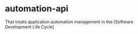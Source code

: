 # automation-api
That treats application automation management in the [Software Development Life Cycle]
